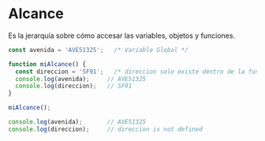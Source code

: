 # Alcance
Es la jerarquía sobre cómo accesar las variables, objetos y funciones.

```javascript
const avenida = 'AVE51325';   /* Variable Global */

function miAlcance() {
  const direccion = 'SF91';   /* direccion solo existe dentro de la función */
  console.log(avenida);     // AVE51325
  console.log(direccion);   // SF91
}

miAlcance();

console.log(avenida);       // AVE51325
console.log(direccion);     // direccion is not defined
```